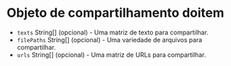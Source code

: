 # Objeto de compartilhamento doitem

* `texts` String[] (opcional) - Uma matriz de texto para compartilhar.
* `filePaths` String[] (opcional) - Uma variedade de arquivos para compartilhar.
* `urls` String[] (opcional) - Uma matriz de URLs para compartilhar.
